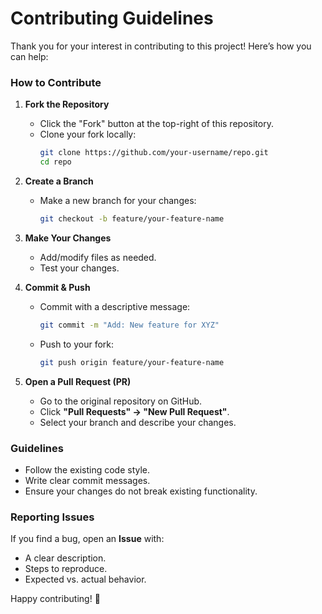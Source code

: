 # Contributing Guidelines  

Thank you for your interest in contributing to this project! Here’s how you can help:  

### **How to Contribute**  
1. **Fork the Repository**  
   - Click the "Fork" button at the top-right of this repository.  
   - Clone your fork locally:  
     ```bash
     git clone https://github.com/your-username/repo.git
     cd repo
     ```

2. **Create a Branch**  
   - Make a new branch for your changes:  
     ```bash
     git checkout -b feature/your-feature-name
     ```

3. **Make Your Changes**  
   - Add/modify files as needed.  
   - Test your changes.  

4. **Commit & Push**  
   - Commit with a descriptive message:  
     ```bash
     git commit -m "Add: New feature for XYZ"
     ```
   - Push to your fork:  
     ```bash
     git push origin feature/your-feature-name
     ```

5. **Open a Pull Request (PR)**  
   - Go to the original repository on GitHub.  
   - Click **"Pull Requests" → "New Pull Request"**.  
   - Select your branch and describe your changes.  

### **Guidelines**  
- Follow the existing code style.  
- Write clear commit messages.  
- Ensure your changes do not break existing functionality.  

### **Reporting Issues**  
If you find a bug, open an **Issue** with:  
- A clear description.  
- Steps to reproduce.  
- Expected vs. actual behavior.  

Happy contributing! 🚀  

